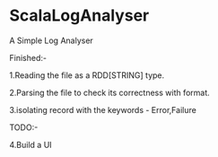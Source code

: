 # ScalaLogAnalyser
A Simple Log Analyser

Finished:-

1.Reading the file as a RDD[STRING] type.

2.Parsing the file to check its correctness with format.

3.isolating record with the keywords - Error,Failure


TODO:-

4.Build a UI
